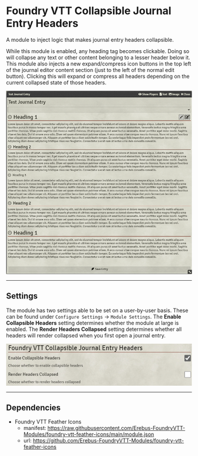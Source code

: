 # Foundry VTT Collapsible Journal Entry Headers

A module to inject logic that makes journal entry headers collapsible.

While this module is enabled, any heading tag becomes clickable. Doing so will collapse any text or other content belonging to a lesser header below it. This module also injects a new expand/compress icon buttons in the top left of the journal editor content section (just to the left of the normal edit button). Clicking this will expand or compress all headers depending on the current collapsed state of those headers.

![collapsible journal entry headers](./images/collapsible-journal-entry-headers.gif)

---

## Settings

The module has two settings able to be set on a user-by-user basis. These can be found under `Configure Settings` &rarr; `Module Settings`. The **Enable Collapsible Headers** setting determines whether the module at large is enabled. The **Render Headers Collapsed** setting determines whether all headers will render collapsed when you first open a journal entry.

![collapsible journal entry headers settings](./images/collapsible-journal-entry-headers-settings.png)

---

## Dependencies

- Foundry VTT Feather Icons
  - manifest: https://raw.githubusercontent.com/Erebus-FoundryVTT-Modules/foundry-vtt-feather-icons/main/module.json
  - url: https://github.com/Erebus-FoundryVTT-Modules/foundry-vtt-feather-icons
